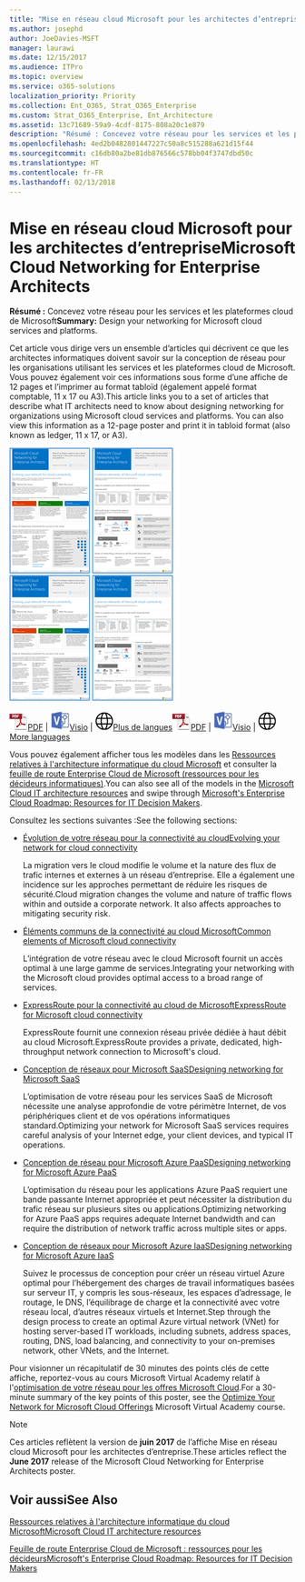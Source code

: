 ```yaml
---
title: "Mise en réseau cloud Microsoft pour les architectes d’entreprise"
ms.author: josephd
author: JoeDavies-MSFT
manager: laurawi
ms.date: 12/15/2017
ms.audience: ITPro
ms.topic: overview
ms.service: o365-solutions
localization_priority: Priority
ms.collection: Ent_O365, Strat_O365_Enterprise
ms.custom: Strat_O365_Enterprise, Ent_Architecture
ms.assetid: 13c71689-59a9-4cdf-8175-808a20c1e879
description: "Résumé : Concevez votre réseau pour les services et les plateformes cloud de Microsoft"
ms.openlocfilehash: 4ed2b0482801447227c50a8c515288a621d15f44
ms.sourcegitcommit: c16db80a2be81db876566c578bb04f3747dbd50c
ms.translationtype: HT
ms.contentlocale: fr-FR
ms.lasthandoff: 02/13/2018
---
```

# <a name="microsoft-cloud-networking-for-enterprise-architects"></a><span data-ttu-id="e51e9-103">Mise en réseau cloud Microsoft pour les architectes d’entreprise</span><span class="sxs-lookup"><span data-stu-id="e51e9-103">Microsoft Cloud Networking for Enterprise Architects</span></span>

 <span data-ttu-id="e51e9-104">**Résumé :** Concevez votre réseau pour les services et les plateformes cloud de Microsoft</span><span class="sxs-lookup"><span data-stu-id="e51e9-104">**Summary:** Design your networking for Microsoft cloud services and platforms.</span></span>
  
<span data-ttu-id="e51e9-p101">Cet article vous dirige vers un ensemble d’articles qui décrivent ce que les architectes informatiques doivent savoir sur la conception de réseau pour les organisations utilisant les services et les plateformes cloud de Microsoft. Vous pouvez également voir ces informations sous forme d’une affiche de 12 pages et l’imprimer au format tabloïd (également appelé format comptable, 11 x 17 ou A3).</span><span class="sxs-lookup"><span data-stu-id="e51e9-p101">This article links you to a set of articles that describe what IT architects need to know about designing networking for organizations using Microsoft cloud services and platforms. You can also view this information as a 12-page poster and print it in tabloid format (also known as ledger, 11 x 17, or A3).</span></span>
  
<span data-ttu-id="e51e9-107">[![Image miniature représentant le modèle de mise en réseau cloud Microsoft](images/95e8ab6a-b4d0-4836-acc1-b0b77ebf46e6.png)  
](https://go.microsoft.com/fwlink/p/?linkid=842073)</span><span class="sxs-lookup"><span data-stu-id="e51e9-107">[![Thumb image for Microsoft cloud networking model](images/95e8ab6a-b4d0-4836-acc1-b0b77ebf46e6.png)  
](https://go.microsoft.com/fwlink/p/?linkid=842073)</span></span>
  
<span data-ttu-id="e51e9-108">![Fichier PDF](images/ITPro_Other_PDFicon.png)[PDF](https://go.microsoft.com/fwlink/p/?linkid=842073) | ![Fichier Visio](images/ITPro_Other_VisioIcon.jpg)[Visio](https://go.microsoft.com/fwlink/p/?linkid=842074) | ![Affichage d'une page contenant des versions dans d'autres langues](images/e16c992d-b0f8-48ae-bf44-db7a9fcaab9e.png)[Plus de langues](https://www.microsoft.com/download/details.aspx?id=54425)</span><span class="sxs-lookup"><span data-stu-id="e51e9-108">![PDF file](images/ITPro_Other_PDFicon.png)[PDF](https://go.microsoft.com/fwlink/p/?linkid=842073) | ![Visio file](images/ITPro_Other_VisioIcon.jpg)[Visio](https://go.microsoft.com/fwlink/p/?linkid=842074) | ![See a page with versions in additional languages](images/e16c992d-b0f8-48ae-bf44-db7a9fcaab9e.png)[More languages](https://www.microsoft.com/download/details.aspx?id=54425)</span></span>
  
<span data-ttu-id="e51e9-109">Vous pouvez également afficher tous les modèles dans les [Ressources relatives à l'architecture informatique du cloud Microsoft](microsoft-cloud-it-architecture-resources.md) et consulter la [feuille de route Enterprise Cloud de Microsoft (ressources pour les décideurs informatiques)](https://aka.ms/cloudarchitecture).</span><span class="sxs-lookup"><span data-stu-id="e51e9-109">You can also see all of the models in the [Microsoft Cloud IT architecture resources](microsoft-cloud-it-architecture-resources.md) and swipe through [Microsoft's Enterprise Cloud Roadmap: Resources for IT Decision Makers](https://aka.ms/cloudarchitecture).</span></span>
  
<span data-ttu-id="e51e9-110">Consultez les sections suivantes :</span><span class="sxs-lookup"><span data-stu-id="e51e9-110">See the following sections:</span></span>
  
- [<span data-ttu-id="e51e9-111">Évolution de votre réseau pour la connectivité au cloud</span><span class="sxs-lookup"><span data-stu-id="e51e9-111">Evolving your network for cloud connectivity</span></span>](evolving-your-network-for-cloud-connectivity.md)
    
    <span data-ttu-id="e51e9-p102">La migration vers le cloud modifie le volume et la nature des flux de trafic internes et externes à un réseau d’entreprise. Elle a également une incidence sur les approches permettant de réduire les risques de sécurité.</span><span class="sxs-lookup"><span data-stu-id="e51e9-p102">Cloud migration changes the volume and nature of traffic flows within and outside a corporate network. It also affects approaches to mitigating security risk.</span></span>
    
- [<span data-ttu-id="e51e9-114">Éléments communs de la connectivité au cloud Microsoft</span><span class="sxs-lookup"><span data-stu-id="e51e9-114">Common elements of Microsoft cloud connectivity</span></span>](common-elements-of-microsoft-cloud-connectivity.md)
    
    <span data-ttu-id="e51e9-115">L’intégration de votre réseau avec le cloud Microsoft fournit un accès optimal à une large gamme de services.</span><span class="sxs-lookup"><span data-stu-id="e51e9-115">Integrating your networking with the Microsoft cloud provides optimal access to a broad range of services.</span></span>
    
- [<span data-ttu-id="e51e9-116">ExpressRoute pour la connectivité au cloud de Microsoft</span><span class="sxs-lookup"><span data-stu-id="e51e9-116">ExpressRoute for Microsoft cloud connectivity</span></span>](expressroute-for-microsoft-cloud-connectivity.md)
    
    <span data-ttu-id="e51e9-117">ExpressRoute fournit une connexion réseau privée dédiée à haut débit au cloud Microsoft.</span><span class="sxs-lookup"><span data-stu-id="e51e9-117">ExpressRoute provides a private, dedicated, high-throughput network connection to Microsoft's cloud.</span></span>
    
- [<span data-ttu-id="e51e9-118">Conception de réseaux pour Microsoft SaaS</span><span class="sxs-lookup"><span data-stu-id="e51e9-118">Designing networking for Microsoft SaaS</span></span>](designing-networking-for-microsoft-saas.md)
    
    <span data-ttu-id="e51e9-119">L’optimisation de votre réseau pour les services SaaS de Microsoft nécessite une analyse approfondie de votre périmètre Internet, de vos périphériques client et de vos opérations informatiques standard.</span><span class="sxs-lookup"><span data-stu-id="e51e9-119">Optimizing your network for Microsoft SaaS services requires careful analysis of your Internet edge, your client devices, and typical IT operations.</span></span>
    
- [<span data-ttu-id="e51e9-120">Conception de réseau pour Microsoft Azure PaaS</span><span class="sxs-lookup"><span data-stu-id="e51e9-120">Designing networking for Microsoft Azure PaaS</span></span>](designing-networking-for-microsoft-azure-paas.md)
    
    <span data-ttu-id="e51e9-121">L’optimisation du réseau pour les applications Azure PaaS requiert une bande passante Internet appropriée et peut nécessiter la distribution du trafic réseau sur plusieurs sites ou applications.</span><span class="sxs-lookup"><span data-stu-id="e51e9-121">Optimizing networking for Azure PaaS apps requires adequate Internet bandwidth and can require the distribution of network traffic across multiple sites or apps.</span></span>
    
- [<span data-ttu-id="e51e9-122">Conception de réseaux pour Microsoft Azure IaaS</span><span class="sxs-lookup"><span data-stu-id="e51e9-122">Designing networking for Microsoft Azure IaaS</span></span>](designing-networking-for-microsoft-azure-iaas.md)
    
    <span data-ttu-id="e51e9-123">Suivez le processus de conception pour créer un réseau virtuel Azure optimal pour l’hébergement des charges de travail informatiques basées sur serveur IT, y compris les sous-réseaux, les espaces d’adressage, le routage, le DNS, l’équilibrage de charge et la connectivité avec votre réseau local, d’autres réseaux virtuels et Internet.</span><span class="sxs-lookup"><span data-stu-id="e51e9-123">Step through the design process to create an optimal Azure virtual network (VNet) for hosting server-based IT workloads, including subnets, address spaces, routing, DNS, load balancing, and connectivity to your on-premises network, other VNets, and the Internet.</span></span>
    
<span data-ttu-id="e51e9-124">Pour visionner un récapitulatif de 30 minutes des points clés de cette affiche, reportez-vous au cours Microsoft Virtual Academy relatif à l'[optimisation de votre réseau pour les offres Microsoft Cloud](https://mva.microsoft.com/fr-FR/training-courses/optimize-your-network-for-microsoft-cloud-offerings-17743).</span><span class="sxs-lookup"><span data-stu-id="e51e9-124">For a 30-minute summary of the key points of this poster, see the [Optimize Your Network for Microsoft Cloud Offerings](https://mva.microsoft.com/fr-FR/training-courses/optimize-your-network-for-microsoft-cloud-offerings-17743) Microsoft Virtual Academy course.</span></span>
  
> [!NOTE]
> <span data-ttu-id="e51e9-125">Ces articles reflètent la version de **juin 2017** de l’affiche Mise en réseau cloud Microsoft pour les architectes d’entreprise.</span><span class="sxs-lookup"><span data-stu-id="e51e9-125">These articles reflect the **June 2017** release of the Microsoft Cloud Networking for Enterprise Architects poster.</span></span>
  
## <a name="see-also"></a><span data-ttu-id="e51e9-126">Voir aussi</span><span class="sxs-lookup"><span data-stu-id="e51e9-126">See Also</span></span>

[<span data-ttu-id="e51e9-127">Ressources relatives à l'architecture informatique du cloud Microsoft</span><span class="sxs-lookup"><span data-stu-id="e51e9-127">Microsoft Cloud IT architecture resources</span></span>](microsoft-cloud-it-architecture-resources.md)

[<span data-ttu-id="e51e9-128">Feuille de route Enterprise Cloud de Microsoft : ressources pour les décideurs</span><span class="sxs-lookup"><span data-stu-id="e51e9-128">Microsoft's Enterprise Cloud Roadmap: Resources for IT Decision Makers</span></span>](https://sway.com/FJ2xsyWtkJc2taRD)



